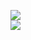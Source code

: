 [![](https://img.shields.io/badge/Made%20With-Github%20Spray-lightgrey.svg?style=for-the-badge&logo=github)](https://github.com/Annihil/github-spray#29867)  
[![](https://i.imgur.com/2DrTn0Z.gif)](https://github.com/Annihil/github-spray)